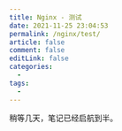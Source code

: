 ```yaml
---
title: Nginx - 测试
date: 2021-11-25 23:04:53
permalink: /nginx/test/
article: false
comment: false
editLink: false
categories:
  - 
tags: 
  - 
---
```


稍等几天，笔记已经启航到半。